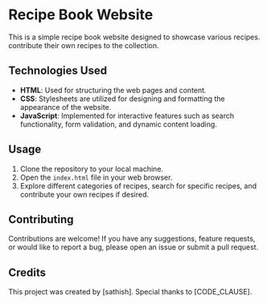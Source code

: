 # Recipe Book Website

This is a simple recipe book website designed to showcase various recipes. contribute their own recipes to the collection.

## Technologies Used

- **HTML**: Used for structuring the web pages and content.
- **CSS**: Stylesheets are utilized for designing and formatting the appearance of the website.
- **JavaScript**: Implemented for interactive features such as search functionality, form validation, and dynamic content loading.

## Usage

1. Clone the repository to your local machine.
2. Open the `index.html` file in your web browser.
3. Explore different categories of recipes, search for specific recipes, and contribute your own recipes if desired.

## Contributing

Contributions are welcome! If you have any suggestions, feature requests, or would like to report a bug, please open an issue or submit a pull request.

## Credits

This project was created by [sathish]. Special thanks to [CODE_CLAUSE].
